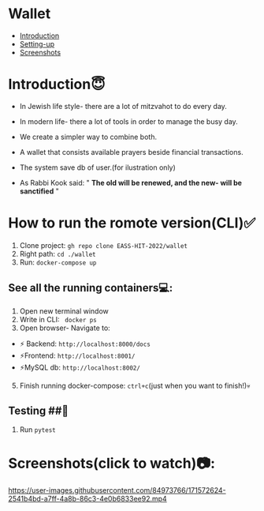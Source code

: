 # Wallet
-   [Introduction](#introduction)
-   [Setting-up](#how-to-run-the-romote-versioncli)  
-   [Screenshots](#screenshotsclick-to-watch)


# Introduction😇

- In Jewish life style- there are a lot of mitzvahot to do every day.


- In modern life- there a lot of tools in order to manage the busy day.


- We create a simpler way to combine both.
 

- A wallet that consists available prayers beside financial transactions.

- The system save db of user.(for ilustration only)



 - As Rabbi Kook said:    " **The old will be renewed, and the new- will be sanctified** "
 

# How to run the romote version(CLI)✅
1. Clone project: `gh repo clone EASS-HIT-2022/wallet`
2. Right path: `cd ./wallet` 
3. Run: `docker-compose up`

## See all the running containers💻:
1. Open new terminal window
2. Write in CLI: ` docker ps`
3. Open browser- Navigate to:


- ⚡ Backend: `http://localhost:8000/docs`
- ⚡Frontend: `http://localhost:8001/`
- ⚡MySQL db: `http://localhost:8002/`


5. Finish running docker-compose: `ctrl+c`(just when you want to finish!)💀



## Testing ##📌
1.  Run `pytest`


 # Screenshots(click to watch)📷:

https://user-images.githubusercontent.com/84973766/171572624-2541b4bd-a7ff-4a8b-86c3-4e0b6833ee92.mp4

